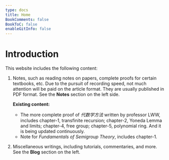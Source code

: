```yaml
---
type: docs
title: Home
BookComments: false
BookToC: false
enableGitInfo: false
---
```


# Introduction

<!--
此网站包含以下内容:
1. 笔记，比如论文阅读笔记，补充的某些教材的证明，等等。由于追求记录速度，不会过多注意文章格式。通常会以pdf格式发布。见左侧Note条目。
2. 教程，自己学习总结而得的系统性的教程。相比笔记格式更加规范，同样会以pdf格式发布。见左侧Tutorials条目。
2. 一些杂文, 包括评论, 故事等. 见左侧Blog条目.-->

This website includes the following content:

1. Notes, such as reading notes on papers, complete proofs for certain textbooks, etc. Due to the pursuit of recording speed, not much attention will be paid on the article format. They are usually published in PDF format. See the __Notes__ section on the left side.

    __Existing content:__
    - The more complete proof of _代数学方法_ written by professor LWW, includes chapter-1, transfinite recursion; chapter-2,  Yoneda Lemma and limits; chapter-4, free group; chapter-5, polynomial ring. And it is being updated continuously.
    - Note for _Fundamentals of Semigroup Theory_, includes chapter-1.





2. Miscellaneous writings, including tutorials, commentaries, and more. See the __Blog__ section on the left.
